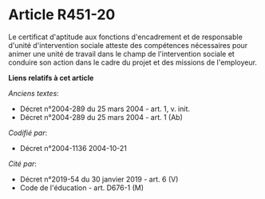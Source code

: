 # Article R451-20

Le certificat d'aptitude aux fonctions d'encadrement et de responsable d'unité d'intervention sociale atteste des compétences
nécessaires pour animer une unité de travail dans le champ de l'intervention sociale et conduire son action dans le cadre du
projet et des missions de l'employeur.

**Liens relatifs à cet article**

_Anciens textes_:

  - Décret n°2004-289 du 25 mars 2004 - art. 1, v. init.
  - Décret n°2004-289 du 25 mars 2004 - art. 1 (Ab)

_Codifié par_:

  - Décret n°2004-1136 2004-10-21

_Cité par_:

  - Décret n°2019-54 du 30 janvier 2019 - art. 6 (V)
  - Code de l'éducation - art. D676-1 (M)
